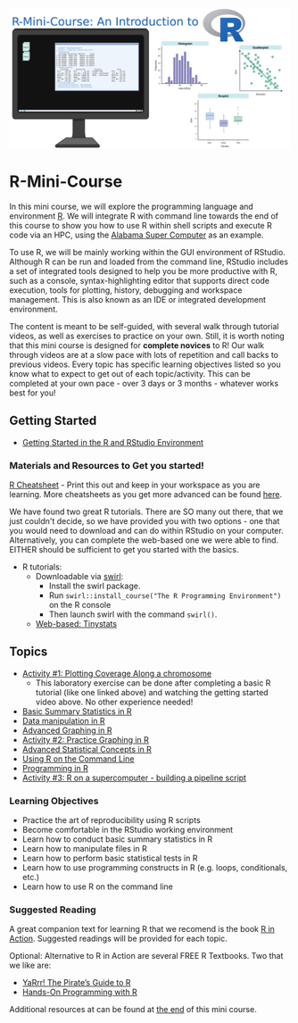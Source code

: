![](images/rminicourse_banner.png)
# R-Mini-Course
In this mini course, we will explore the programming language and environment [R](https://www.r-project.org/). We will integrate R with command line towards the end of this course to show you how to use R within shell scripts and execute R code via an HPC, using the [Alabama Super Computer](https://www.asc.edu/) as an example.

To use R, we will be mainly working within the GUI environment of RStudio. Although R can be run and loaded from the command line, RStudio includes a set of integrated tools designed to help you be more productive with R, such as a console, syntax-highlighting editor that supports direct code execution, tools for plotting, history, debugging and workspace management. This is also known as an IDE or integrated development environment. 

The content is meant to be self-guided, with several walk through tutorial videos, as well as exercises to practice on your own. Still, it is worth noting that this mini course is designed for **complete novices** to R! Our walk through videos are at a slow pace with lots of repetition and call backs to previous videos. Every topic has specific learning objectives listed so you know what to expect to get out of each topic/activity. This can be completed at your own pace - over 3 days or 3 months - whatever works best for you!

## Getting Started

* [Getting Started in the R and RStudio Environment](https://github.com/StevisonLab/R-Mini-Course/blob/main/Setting%20up%20your%20environment.md)

### Materials and Resources to Get you started!

[R Cheatsheet](http://github.com/rstudio/cheatsheets/raw/master/base-r.pdf) - Print this out and keep in your workspace as you are learning. More cheatsheets as you get more advanced can be found [here](https://www.rstudio.com/resources/cheatsheets/).

We have found two great R tutorials. There are SO many out there, that we just couldn't decide, so we have provided you with two options - one that you would need to download and can do within RStudio on your computer. Alternatively, you can complete the web-based one we were able to find. EITHER should be sufficient to get you started with the basics.

* R tutorials:
  * Downloadable via [swirl](https://swirlstats.com/students.html):
    * Install the swirl package.
    * Run `swirl::install_course("The R Programming Environment")` on the R console
    * Then launch swirl with the command `swirl()`. 
  * [Web-based: Tinystats](https://tinystats.github.io/teacups-giraffes-and-statistics/index.html) 

## Topics

* [Activity #1: Plotting Coverage Along a chromosome](https://github.com/StevisonLab/R-Mini-Course/blob/main/Activity1.md) 
  * This laboratory exercise can be done after completing a basic R tutorial (like one linked above) and watching the getting started video above. No other experience needed!
* [Basic Summary Statistics in R](https://github.com/StevisonLab/R-Mini-Course/blob/main/Basic%20Summary%20Stats%20in%20R.md)
* [Data manipulation in R](https://github.com/StevisonLab/R-Mini-Course/blob/main/Data%20manipulation%20in%20R.md)
* [Advanced Graphing in R](https://github.com/StevisonLab/R-Mini-Course/blob/main/Advanced%20Graphing.md)
* [Activity #2: Practice Graphing in R](https://github.com/StevisonLab/R-Mini-Course/blob/main/Activity2.md)
* [Advanced Statistical Concepts in R](https://github.com/StevisonLab/R-Mini-Course/blob/main/Advanced%20Stats%20Concepts.md)
* [Using R on the Command Line](https://github.com/StevisonLab/R-Mini-Course/blob/main/Use%20R%20on%20the%20CL.md)
* [Programming in R](https://github.com/StevisonLab/R-Mini-Course/blob/main/R%20Programming.md)
* [Activity #3: R on a supercomputer - building a pipeline script](https://github.com/StevisonLab/R-Mini-Course/blob/main/Activity3.md)


### Learning Objectives
* Practice the art of reproducibility using R scripts 
* Become comfortable in the RStudio working environment
* Learn how to conduct basic summary statistics in R
* Learn how to manipulate files in R
* Learn how to perform basic statistical tests in R
* Learn how to use programming constructs in R (e.g. loops, conditionals, etc.)
* Learn how to use R on the command line

### Suggested Reading

A great companion text for learning R that we recomend is the book [R in Action](https://www.manning.com/books/r-in-action). Suggested readings will be provided for each topic.

Optional: Alternative to R in Action are several FREE R Textbooks. Two that we like are:
* [YaRrr! The Pirate’s Guide to R](https://bookdown.org/ndphillips/YaRrr/)  
* [Hands-On Programming with R](https://rstudio-education.github.io/hopr/)

Additional resources at can be found at [the end](https://github.com/StevisonLab/R-Mini-Course/blob/main/Activity3.md) of this mini course.

